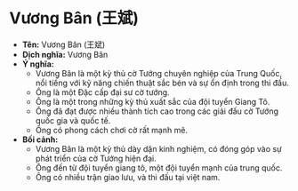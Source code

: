 # Vương Bân (王斌)

* **Tên:** Vương Bân (王斌)
* **Dịch nghĩa:** Vương Bân
* **Ý nghĩa:**
    * Vương Bân là một kỳ thủ cờ Tướng chuyên nghiệp của Trung Quốc, nổi tiếng với kỹ năng chiến thuật sắc bén và sự ổn định trong thi đấu.
    * Ông là một Đặc cấp đại sư cờ tướng.
    * Ông là một trong những kỳ thủ xuất sắc của đội tuyển Giang Tô.
    * Ông đã đạt được nhiều thành tích cao trong các giải đấu cờ Tướng quốc gia và quốc tế.
    * Ông có phong cách chơi cờ rất mạnh mẽ.
* **Bối cảnh:**
    * Vương Bân là một kỳ thủ dày dặn kinh nghiệm, có đóng góp vào sự phát triển của cờ Tướng hiện đại.
    * Ông đến từ đội tuyển giang tô, một đội tuyển mạnh của trung quốc.
    * Ông có nhiều trận giao lưu, và thi đấu tại việt nam.